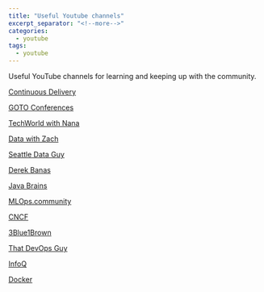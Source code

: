 ```yaml
---
title: "Useful Youtube channels"
excerpt_separator: "<!--more-->"
categories:
  - youtube
tags:
  - youtube
---
```


Useful YouTube channels for learning and keeping up with the community.

[Continuous Delivery](https://www.youtube.com/channel/UCCfqyGl3nq_V0bo64CjZh8g)

[GOTO Conferences](https://www.youtube.com/user/gotoconferences)

[TechWorld with Nana](https://www.youtube.com/c/TechWorldwithNana)

<!--more-->

[Data with Zach](https://www.youtube.com/@EcZachly_)

[Seattle Data Guy](https://www.youtube.com/@SeattleDataGuy)

[Derek Banas](https://www.youtube.com/c/derekbanas)

[Java Brains](https://www.youtube.com/user/koushks)

[MLOps.community](https://www.youtube.com/c/MLOpscommunity)

[CNCF](https://www.youtube.com/c/cloudnativefdn)

[3Blue1Brown](https://www.youtube.com/c/3blue1brown)

[That DevOps Guy](https://www.youtube.com/c/MarcelDempers)

[InfoQ](https://www.youtube.com/nctv)

[Docker](https://www.youtube.com/c/DockerIo)
